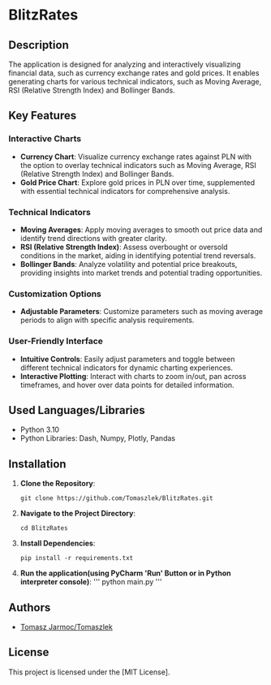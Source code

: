 # BlitzRates

## Description 
The application is designed for analyzing and interactively visualizing financial data, such as currency exchange rates and gold prices.
It enables generating charts for various technical indicators, such as Moving Average, RSI (Relative Strength Index) and Bollinger Bands.

## Key Features

### Interactive Charts
- **Currency Chart**: Visualize currency exchange rates against PLN with the option to overlay technical indicators such as Moving Average, RSI (Relative Strength Index) and Bollinger Bands.
- **Gold Price Chart**: Explore gold prices in PLN over time, supplemented with essential technical indicators for comprehensive analysis.

### Technical Indicators
- **Moving Averages**: Apply moving averages to smooth out price data and identify trend directions with greater clarity.
- **RSI (Relative Strength Index)**: Assess overbought or oversold conditions in the market, aiding in identifying potential trend reversals.
- **Bollinger Bands**: Analyze volatility and potential price breakouts, providing insights into market trends and potential trading opportunities.

### Customization Options
- **Adjustable Parameters**: Customize parameters such as moving average periods to align with specific analysis requirements.

### User-Friendly Interface
- **Intuitive Controls**: Easily adjust parameters and toggle between different technical indicators for dynamic charting experiences.
- **Interactive Plotting**: Interact with charts to zoom in/out, pan across timeframes, and hover over data points for detailed information.

## Used Languages/Libraries

- Python 3.10
- Python Libraries: Dash, Numpy, Plotly, Pandas

## Installation

1. **Clone the Repository**:
    ```
    git clone https://github.com/Tomaszlek/BlitzRates.git
    ```

2. **Navigate to the Project Directory**:
    ```
    cd BlitzRates
    ```

3. **Install Dependencies**:
    ```
    pip install -r requirements.txt
    ```
4. **Run the application(using PyCharm 'Run' Button or in Python interpreter console)**:
   '''
   python main.py
   '''
## Authors

- [Tomasz Jarmoc/Tomaszlek](https://github.com/Tomaszlek)

## License

This project is licensed under the [MIT License].
